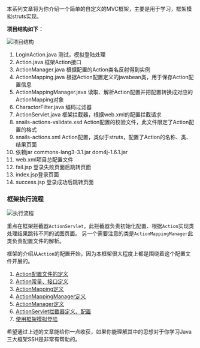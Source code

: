 本系列文章将为你介绍一个简单的自定义的MVC框架，主要是用于学习，框架模拟struts实现。

**项目结构如下：**

![项目结构](http://7xnrhh.com1.z0.glb.clouddn.com/QQ%E5%9B%BE%E7%89%8720160303141839.png)

1. LoginAction.java 测试，模拟登陆处理
2. Action.java 框架Action接口
3. ActionManager.java 根据配置的Action类名反射得到实例
4. ActionMapping.java 根据Action配置定义的javabean类，用于保存Action配置信息
5. ActionMappingManager.java 读取、解析Action配置并把配置转换成对应的ActionMapping对象
6. CharactorFilter.java 编码过滤器
7. ActionServlet.java 框架拦截器，根据web.xml的配置拦截请求
8. snails-actions-validate.xsd Action配置的校验文件，此文件限定了Action配置的格式
9. snails-actions.xml Action配置，类似于struts，配置了Action的名称、类、结果页面
10. 依赖jar commons-lang3-3.1.jar dom4j-1.6.1.jar
11. web.xml项目总配置文件
12. fail.jsp 登录失败页面后跳转页面
13. index.jsp登录页面
14. success.jsp 登录成功后跳转页面

### 框架执行流程

![执行流程](http://7xnrhh.com1.z0.glb.clouddn.com/%E8%87%AA%E5%AE%9A%E4%B9%89MVC%E6%A1%86%E6%9E%B6%EF%BC%8C%E6%89%A7%E8%A1%8C%E6%B5%81%E7%A8%8B.png)

重点在框架拦截器`ActionServlet`，此拦截器负责初始化配置、根据`Action`实现类处理结果跳转不同的试图页面。
另一个需要注意的类是`ActionMappingManager`此类负责配置文件的解析。

框架的介绍从`Action`的配置开始，因为本框架很大程度上都是围绕着这个配置文件开展的。

1. [Action配置文件的定义](https://github.com/ubuntuvim/study-note/blob/master/%E8%87%AA%E5%AE%9A%E4%B9%89MVC%E6%A1%86%E6%9E%B6%E4%B9%8B%E4%B8%80action%E9%85%8D%E7%BD%AE%E6%96%87%E4%BB%B6%E5%AE%9A%E4%B9%89.md)
2. [Action常量、接口定义](https://github.com/ubuntuvim/study-note/blob/master/%E8%87%AA%E5%AE%9A%E4%B9%89MVC%E6%A1%86%E6%9E%B6%E4%B9%8B%E4%BA%8CAction%E6%8E%A5%E5%8F%A3%E5%AE%9A%E4%B9%89.md)
3. [ActionMapping定义]()
4. [ActionMappingManager定义]()
5. [ActionManager定义]()
6. [ActionServlet拦截器定义、配置]()
7. [使用框架模拟登陆]()


希望通过上述的文章能给你一点收获，如果你能理解其中的思想对于你学习Java三大框架SSH是非常有帮助的。
